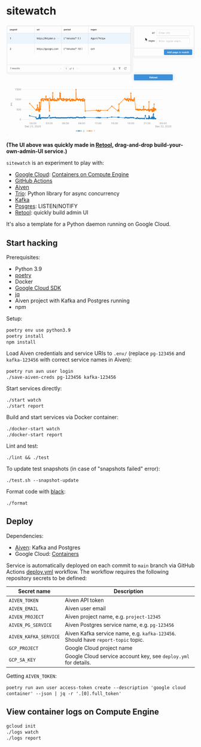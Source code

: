 # sitewatch

![Retool demo](./sitewatch.gif)

**(The UI above was quickly made in [Retool](https://retool.com/), drag-and-drop build-your-own-admin-UI service.)**

`sitewatch` is an experiment to play with:

- [Google Cloud](https://cloud.google.com/): [Containers on Compute Engine](https://cloud.google.com/compute/docs/containers)
- [GitHub Actions](https://github.com/features/actions)
- [Aiven](https://aiven.io)
- [Trio](https://trio.readthedocs.io/): Python library for async concurrency
- [Kafka](https://kafka.apache.org/)
- [Posgres](https://www.postgresql.org/): LISTEN/NOTIFY
- [Retool](https://retool.com/): quickly build admin UI

It's also a template for a Python daemon running on Google Cloud.

## Start hacking

Prerequisites:

* Python 3.9
* [poetry](https://python-poetry.org/docs/#installation)
* Docker
* [Google Cloud SDK](https://cloud.google.com/sdk/docs/install)
* [jq](https://stedolan.github.io/jq/)
* Aiven project with Kafka and Postgres running
* npm

Setup:
```
poetry env use python3.9
poetry install
npm install
```

Load Aiven credentials and service URIs to `.env/` (replace `pg-123456` and `kafka-123456` with correct service names in Aiven):
```
poetry run avn user login
./save-aiven-creds pg-123456 kafka-123456
```

Start services directly:
```
./start watch
./start report
```

Build and start services via Docker container:
```
./docker-start watch
./docker-start report
```

Lint and test:
```
./lint && ./test
```

To update test snapshots (in case of "snapshots failed" error):
```
./test.sh --snapshot-update
```

Format code with [black](https://github.com/ambv/black):
```
./format
```

## Deploy

Dependencies:

* [Aiven](https://aiven.io): Kafka and Postgres
* Google Cloud: [Containers](https://cloud.google.com/compute/docs/containers)

Service is automatically deployed on each commit to `main` branch via GitHub Actions [deploy.yml](.github/workflows/deploy.yml) workflow. The workflow requires the following repository secrets to be defined:

| Secret name | Description |
| --- | --- |
| `AIVEN_TOKEN` | Aiven API token |
| `AIVEN_EMAIL` | Aiven user email |
| `AIVEN_PROJECT` | Aiven project name, e.g. `project-12345` |
| `AIVEN_PG_SERVICE` | Aiven Postgres service name, e.g. `pg-123456` |
| `AIVEN_KAFKA_SERVICE` | Aiven Kafka service name, e.g. `kafka-123456`. Should have `report-topic` topic. |
| `GCP_PROJECT` | Google Cloud project name |
| `GCP_SA_KEY` | Google Cloud service account key, see `deploy.yml` for details. |

Getting `AIVEN_TOKEN`:
```
poetry run avn user access-token create --description 'google cloud container' --json | jq -r '.[0].full_token'
```

## View container logs on Compute Engine

```
gcloud init
./logs watch
./logs report
```
